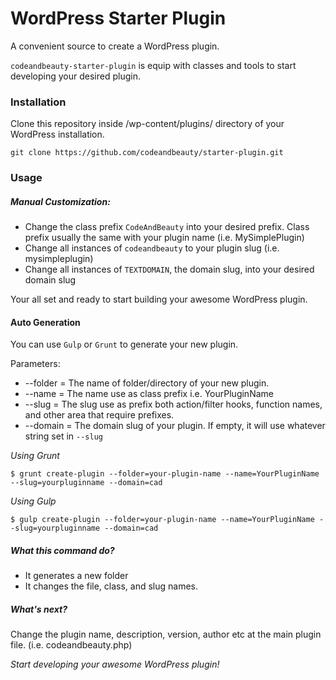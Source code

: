 # WordPress Starter Plugin
A convenient source to create a WordPress plugin.

`codeandbeauty-starter-plugin` is equip with classes and tools to start developing your desired plugin.

### Installation
Clone this repository inside /wp-content/plugins/ directory of your WordPress installation.

````
git clone https://github.com/codeandbeauty/starter-plugin.git
````

### Usage

##### Manual Customization:
* Change the class prefix `CodeAndBeauty` into your desired prefix. Class prefix usually the same with your plugin name (i.e. MySimplePlugin)
* Change all instances of `codeandbeauty` to your plugin slug (i.e. mysimpleplugin)
* Change all instances of `TEXTDOMAIN`, the domain slug, into your desired domain slug

Your all set and ready to start building your awesome WordPress plugin.

#### Auto Generation
You can use `Gulp` or `Grunt` to generate your new plugin.

Parameters:
* --folder = The name of folder/directory of your new plugin.
* --name = The name use as class prefix i.e. YourPluginName
* --slug = The slug use as prefix both action/filter hooks, function names, and other area that require prefixes.
* --domain = The domain slug of your plugin. If empty, it will use whatever string set in `--slug`

*Using Grunt*
````
$ grunt create-plugin --folder=your-plugin-name --name=YourPluginName --slug=yourpluginname --domain=cad
````

*Using Gulp*
````
$ gulp create-plugin --folder=your-plugin-name --name=YourPluginName --slug=yourpluginname --domain=cad
````

##### What this command do?
- It generates a new folder
- It changes the file, class, and slug names.

##### What's next?
Change the plugin name, description, version, author etc at the main plugin file. (i.e. codeandbeauty.php)

*Start developing your awesome WordPress plugin!*
